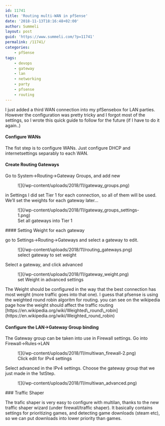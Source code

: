 ```yaml
---
id: 11741
title: 'Routing multi-WAN in pfSense'
date: '2018-11-13T18:16:48+02:00'
author: Summeli
layout: post
guid: 'https://www.summeli.com/?p=11741'
permalink: /11741/
categories:
    - pfSense
tags:
    - devops
    - gateway
    - lan
    - networking
    - party
    - pfsense
    - routing
---
```


I just added a third WAN connection into my pfSensebox for LAN parties. However the configuration was pretty tricky and I forgot most of the settings, so I wrote this quick guide to follow for the future (if I have to do it again..)

#### Configure WANs

The fist step is to configure WANs. Just configure DHCP and internetsettings separably to each WAN.

#### Create Routing Gateways

Go to System-&gt;Routing-&gt;Gateway Groups, and add new

<figure class="wp-block-image">![](/wp-content/uploads/2018/11/gateway_groups.png)</figure>in Settings I did set Tier 1 for each connection, so all of them will be used. We’ll set the weights for each gateway later…

<figure class="wp-block-image">![](/wp-content/uploads/2018/11/gateway_groups_settings-1.png)<figcaption>Set all gateways into Tier 1</figcaption></figure>#### Setting Weight for each gateway

 go to Settings-&gt;Routing-&gt;Gateways and select a gateway to edit.

<figure class="wp-block-image">![](/wp-content/uploads/2018/11/routing_gateways.png)<figcaption>select gateway to set weight</figcaption></figure>Select a gateway, and click advanced

<figure class="wp-block-image">![](/wp-content/uploads/2018/11/gateway_weight.png)<figcaption>set Weight in advanced settings</figcaption></figure> The Weight should be configured in the way that the best connection has most weight (more traffic goes into that one). I guess that pfsense is using the weighted round robin algoritm for routing. you can see on the wikipedia page how the weight should affect the traffic routing [https://en.wikipedia.org/wiki/Weighted\_round\_robin](https://en.wikipedia.org/wiki/Weighted_round_robin)

#### Configure the LAN-&gt;Gateway Group binding

The Gateway group can be taken into use in Firewall settings. Go into Firewall-&gt;Rules-&gt;LAN

<figure class="wp-block-image">![](/wp-content/uploads/2018/11/multiwan_firewall-2.png)<figcaption>Click edit for IPv4 settings</figcaption></figure>Select advanced in the IPv4 settings. Choose the gateway group that we just made in the 1stStep.

<figure class="wp-block-image">![](/wp-content/uploads/2018/11/multiwan_advanced.png)</figure>### Traffic Shaper

The trafic shaper is very easy to configure with multilan, thanks to the new traffic shaper wizard (under firewall/traffic shaper). It basically contains settings for prioritizing games, and detecting game downloads (steam etc), so we can put downloads into lower priority than games.